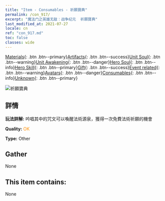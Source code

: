 ```yaml
---
title: "Item - Consumables - 祈願寶典"
permalink: /con_917/
excerpt: "魔法门之英雄无敌：战争纪元  祈願寶典"
last_modified_at: 2021-07-27
locale: cn
ref: "con_917.md"
toc: false
classes: wide
---
```

 [Materials](/ItemsCN/){: .btn .btn--primary}[Artifacts](/ItemsCN/Artifacts/){: .btn .btn--success}[Unit Soul](/ItemsCN/UnitSoul/){: .btn .btn--warning}[Unit Awakening](/ItemsCN/UnitAwakening/){: .btn .btn--danger}[Hero Soul](/ItemsCN/HeroSoul/){: .btn .btn--info}[Hero Skill](/ItemsCN/HeroSkill/){: .btn .btn--primary}[Gift](/ItemsCN/Gift/){: .btn .btn--success}[Event related](/ItemsCN/Events/){: .btn .btn--warning}[Avatars](/ItemsCN/Avatars/){: .btn .btn--danger}[Consumables](/ItemsCN/Consumables/){: .btn .btn--info}[Unknown](/ItemsCN/Unknown/){: .btn .btn--primary}

 ![祈願寶典](/images/t/i_40005.png)

## 詳情
 **玩法詳解:** 吟唱其中的咒文可以喚醒法術源泉，獲得一次免費法術祈願的機會

 **Quality:** <span style="color: #FF8C00">OK</span>

 **Type:** Other

## Gather

  None

## This item contains:

  None

